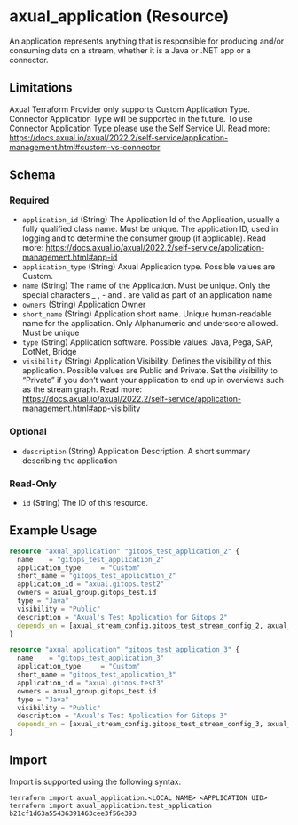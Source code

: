 # axual_application (Resource)

An application represents anything that is responsible for producing and/or consuming data on a stream, whether it is a Java or .NET app or a connector.

## Limitations
Axual Terraform Provider only supports Custom Application Type. Connector Application Type will be supported in the future. To use Connector Application Type please use the Self Service UI. Read more: https://docs.axual.io/axual/2022.2/self-service/application-management.html#custom-vs-connector

<!-- schema generated by tfplugindocs -->
## Schema

### Required

- `application_id` (String) The Application Id of the Application, usually a fully qualified class name. Must be unique. The application ID, used in logging and to determine the consumer group (if applicable). Read more: https://docs.axual.io/axual/2022.2/self-service/application-management.html#app-id
- `application_type` (String) Axual Application type. Possible values are Custom.
- `name` (String) The name of the Application. Must be unique. Only the special characters _ , - and . are valid as part of an application name
- `owners` (String) Application Owner
- `short_name` (String) Application short name. Unique human-readable name for the application. Only Alphanumeric and underscore allowed. Must be unique
- `type` (String) Application software. Possible values: Java, Pega, SAP, DotNet, Bridge
- `visibility` (String) Application Visibility. Defines the visibility of this application. Possible values are Public and Private. Set the visibility to “Private” if you don’t want your application to end up in overviews such as the stream graph. Read more: https://docs.axual.io/axual/2022.2/self-service/application-management.html#app-visibility

### Optional

- `description` (String) Application Description. A short summary describing the application

### Read-Only

- `id` (String) The ID of this resource.

## Example Usage

```terraform
resource "axual_application" "gitops_test_application_2" {
  name    = "gitops_test_application_2"
  application_type     = "Custom"
  short_name = "gitops_test_application_2"
  application_id = "axual.gitops.test2"
  owners = axual_group.gitops_test.id
  type = "Java"
  visibility = "Public"
  description = "Axual's Test Application for Gitops 2"
  depends_on = [axual_stream_config.gitops_test_stream_config_2, axual_stream.gitops_test_stream2]
}

resource "axual_application" "gitops_test_application_3" {
  name    = "gitops_test_application_3"
  application_type     = "Custom"
  short_name = "gitops_test_application_3"
  application_id = "axual.gitops.test3"
  owners = axual_group.gitops_test.id
  type = "Java"
  visibility = "Public"
  description = "Axual's Test Application for Gitops 3"
  depends_on = [axual_stream_config.gitops_test_stream_config_3, axual_stream.gitops_test_stream2]
}
```

## Import

Import is supported using the following syntax:

```shell
terraform import axual_application.<LOCAL NAME> <APPLICATION UID>
terraform import axual_application.test_application b21cf1d63a55436391463cee3f56e393
```